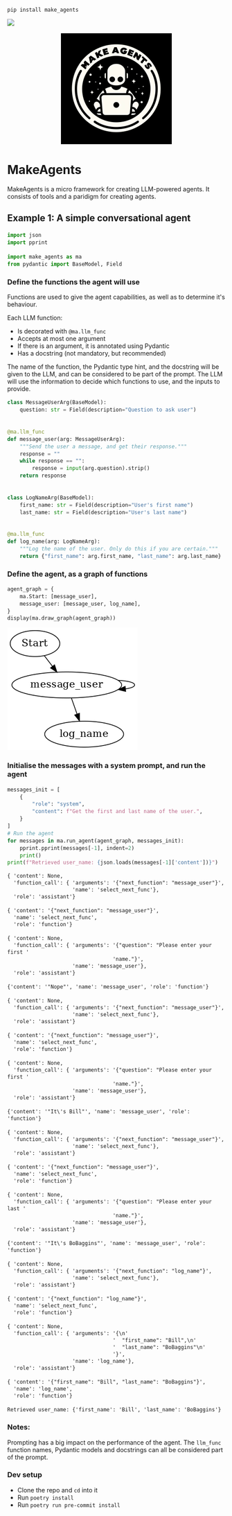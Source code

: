 <!-- Warning, README.md is autogenerated from README.ipynb, do not edit it directly -->

`pip install make_agents`

[![](https://github.com/sradc/make_agents/workflows/Python%20package/badge.svg?branch=main)](https://github.com/sradc/make_agents/commits/)

<p align="center">
  <img src="https://raw.githubusercontent.com/sradc/MakeAgents/master/README_files/make_agents_logo.jpg" width=256>
</p>

# MakeAgents

MakeAgents is a micro framework for creating LLM-powered agents.
It consists of tools and a paridigm for creating agents.

## Example 1: A simple conversational agent


```python
import json
import pprint

import make_agents as ma
from pydantic import BaseModel, Field
```

### Define the functions the agent will use

Functions are used to give the agent capabilities, as well as to determine it's behaviour.

Each LLM function:
- Is decorated with `@ma.llm_func`
- Accepts at most one argument
- If there is an argument, it is annotated using Pydantic
- Has a docstring (not mandatory, but recommended)

The name of the function, the Pydantic type hint, and the docstring will be given to the LLM, and can be considered to be part of the prompt. The LLM will use the information to decide which functions to use, and the inputs to provide.


```python
class MessageUserArg(BaseModel):
    question: str = Field(description="Question to ask user")


@ma.llm_func
def message_user(arg: MessageUserArg):
    """Send the user a message, and get their response."""
    response = ""
    while response == "":
        response = input(arg.question).strip()
    return response


class LogNameArg(BaseModel):
    first_name: str = Field(description="User's first name")
    last_name: str = Field(description="User's last name")


@ma.llm_func
def log_name(arg: LogNameArg):
    """Log the name of the user. Only do this if you are certain."""
    return {"first_name": arg.first_name, "last_name": arg.last_name}
```

### Define the agent, as a graph of functions


```python
agent_graph = {
    ma.Start: [message_user],
    message_user: [message_user, log_name],
}
display(ma.draw_graph(agent_graph))
```


    
![png](https://raw.githubusercontent.com/sradc/MakeAgents/master/README_files/README_6_0.png)
    


### Initialise the messages with a system prompt, and run the agent


```python
messages_init = [
    {
        "role": "system",
        "content": f"Get the first and last name of the user.",
    }
]
# Run the agent
for messages in ma.run_agent(agent_graph, messages_init):
    pprint.pprint(messages[-1], indent=2)
    print()
print(f"Retrieved user_name: {json.loads(messages[-1]['content'])}")
```

    { 'content': None,
      'function_call': { 'arguments': '{"next_function": "message_user"}',
                         'name': 'select_next_func'},
      'role': 'assistant'}
    
    { 'content': '{"next_function": "message_user"}',
      'name': 'select_next_func',
      'role': 'function'}
    
    { 'content': None,
      'function_call': { 'arguments': '{"question": "Please enter your first '
                                      'name."}',
                         'name': 'message_user'},
      'role': 'assistant'}
    
    {'content': '"Nope"', 'name': 'message_user', 'role': 'function'}
    
    { 'content': None,
      'function_call': { 'arguments': '{"next_function": "message_user"}',
                         'name': 'select_next_func'},
      'role': 'assistant'}
    
    { 'content': '{"next_function": "message_user"}',
      'name': 'select_next_func',
      'role': 'function'}
    
    { 'content': None,
      'function_call': { 'arguments': '{"question": "Please enter your first '
                                      'name."}',
                         'name': 'message_user'},
      'role': 'assistant'}
    
    {'content': '"It\'s Bill"', 'name': 'message_user', 'role': 'function'}
    
    { 'content': None,
      'function_call': { 'arguments': '{"next_function": "message_user"}',
                         'name': 'select_next_func'},
      'role': 'assistant'}
    
    { 'content': '{"next_function": "message_user"}',
      'name': 'select_next_func',
      'role': 'function'}
    
    { 'content': None,
      'function_call': { 'arguments': '{"question": "Please enter your last '
                                      'name."}',
                         'name': 'message_user'},
      'role': 'assistant'}
    
    {'content': '"It\'s BoBaggins"', 'name': 'message_user', 'role': 'function'}
    
    { 'content': None,
      'function_call': { 'arguments': '{"next_function": "log_name"}',
                         'name': 'select_next_func'},
      'role': 'assistant'}
    
    { 'content': '{"next_function": "log_name"}',
      'name': 'select_next_func',
      'role': 'function'}
    
    { 'content': None,
      'function_call': { 'arguments': '{\n'
                                      '  "first_name": "Bill",\n'
                                      '  "last_name": "BoBaggins"\n'
                                      '}',
                         'name': 'log_name'},
      'role': 'assistant'}
    
    { 'content': '{"first_name": "Bill", "last_name": "BoBaggins"}',
      'name': 'log_name',
      'role': 'function'}
    
    Retrieved user_name: {'first_name': 'Bill', 'last_name': 'BoBaggins'}


### Notes:

Prompting has a big impact on the performance of the agent. The `llm_func` function names, Pydantic models and docstrings can all be considered part of the prompt.


### Dev setup

- Clone the repo and `cd` into it
- Run `poetry install`
- Run `poetry run pre-commit install`

